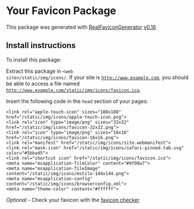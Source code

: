# Your Favicon Package

This package was generated with [RealFaviconGenerator](https://realfavicongenerator.net/) [v0.16](https://realfavicongenerator.net/change_log#v0.16)

## Install instructions

To install this package:

Extract this package in <code>&lt;web site&gt;/static/img/icons/</code>. If your site is <code>http://www.example.com</code>, you should be able to access a file named <code>http://www.example.com/static/img/icons/favicon.ico</code>.

Insert the following code in the `head` section of your pages:

    <link rel="apple-touch-icon" sizes="180x180" href="/static/img/icons/apple-touch-icon.png">
    <link rel="icon" type="image/png" sizes="32x32" href="/static/img/icons/favicon-32x32.png">
    <link rel="icon" type="image/png" sizes="16x16" href="/static/img/icons/favicon-16x16.png">
    <link rel="manifest" href="/static/img/icons/site.webmanifest">
    <link rel="mask-icon" href="/static/img/icons/safari-pinned-tab.svg" color="#5bbad5">
    <link rel="shortcut icon" href="/static/img/icons/favicon.ico">
    <meta name="msapplication-TileColor" content="#9f00a7">
    <meta name="msapplication-TileImage" content="/static/img/icons/mstile-144x144.png">
    <meta name="msapplication-config" content="/static/img/icons/browserconfig.xml">
    <meta name="theme-color" content="#ffffff">

*Optional* - Check your favicon with the [favicon checker](https://realfavicongenerator.net/favicon_checker)
